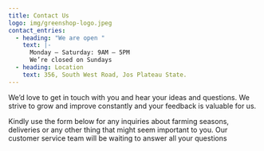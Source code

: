 ```yaml
---
title: Contact Us
logo: img/greenshop-logo.jpeg
contact_entries:
  - heading: "We are open "
    text: |-
      Monday – Saturday: 9AM – 5PM 
      We’re closed on Sundays
  - heading: Location
    text: 356, South West Road, Jos Plateau State.
---
```

We’d love to get in touch with you and hear your ideas and questions. We strive to grow and improve constantly and your feedback is valuable for us.

Kindly use the form below for any inquiries about farming seasons, deliveries or any other thing that might seem important to you. Our customer service team will be waiting to answer all your questions